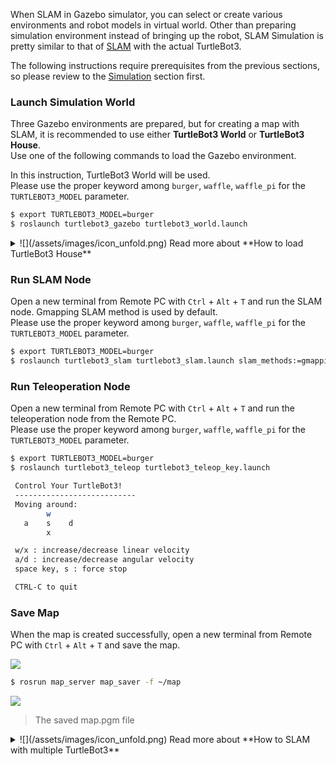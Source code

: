 
When SLAM in Gazebo simulator, you can select or create various environments and robot models in virtual world. Other than preparing simulation environment instead of bringing up the robot, SLAM Simulation is pretty similar to that of [SLAM][slam] with the actual TurtleBot3.  

The following instructions require prerequisites from the previous sections, so please review to the [Simulation][simulation] section first.

### Launch Simulation World  
Three Gazebo environments are prepared, but for creating a map with SLAM, it is recommended to use either **TurtleBot3 World** or **TurtleBot3 House**.  
Use one of the following commands to load the Gazebo environment.  

In this instruction, TurtleBot3 World will be used.  
Please use the proper keyword among `burger`, `waffle`, `waffle_pi` for the `TURTLEBOT3_MODEL` parameter.  

```bash
$ export TURTLEBOT3_MODEL=burger
$ roslaunch turtlebot3_gazebo turtlebot3_world.launch
```

<details>
<summary>
![](/assets/images/icon_unfold.png) Read more about **How to load TurtleBot3 House**
</summary>
```bash
$ export TURTLEBOT3_MODEL=burger
$ roslaunch turtlebot3_gazebo turtlebot3_house.launch
```
</details>

### Run SLAM Node  
Open a new terminal from Remote PC with `Ctrl` + `Alt` + `T` and run the SLAM node. Gmapping SLAM method is used by default.  
Please use the proper keyword among `burger`, `waffle`, `waffle_pi` for the `TURTLEBOT3_MODEL` parameter.  

```bash
$ export TURTLEBOT3_MODEL=burger
$ roslaunch turtlebot3_slam turtlebot3_slam.launch slam_methods:=gmapping
```

### Run Teleoperation Node  
Open a new terminal from Remote PC with `Ctrl` + `Alt` + `T` and run the teleoperation node from the Remote PC.  
Please use the proper keyword among `burger`, `waffle`, `waffle_pi` for the `TURTLEBOT3_MODEL` parameter.  

```bash
$ export TURTLEBOT3_MODEL=burger
$ roslaunch turtlebot3_teleop turtlebot3_teleop_key.launch

 Control Your TurtleBot3!
 ---------------------------
 Moving around:
        w
   a    s    d
        x

 w/x : increase/decrease linear velocity
 a/d : increase/decrease angular velocity
 space key, s : force stop

 CTRL-C to quit
```

### Save Map
When the map is created successfully, open a new terminal from Remote PC with `Ctrl` + `Alt` + `T` and save the map.

![](/assets/images/platform/turtlebot3/simulation/virtual_slam.png)

```bash
$ rosrun map_server map_saver -f ~/map
```

![](/assets/images/platform/turtlebot3/simulation/map.png)

> The saved map.pgm file


<details>
<summary>
![](/assets/images/icon_unfold.png) Read more about **How to SLAM with multiple TurtleBot3**
</summary>
In order to create a map with multiple robots, **multirobot-map-merge** package is required.  
Follow the instructions below instead of **Launching Simulation World** section of this page to operate multiple TurtleBot3.

1. Install necessary package
```bash
$ sudo apt-get install ros-melodic-multirobot-map-merge
```

2. Load multiple TurtleBot3 in TurtleBot3 House.  
  These loaded turtlebot3s are set initial position and orientation.
  ```bash
$ roslaunch turtlebot3_gazebo multi_turtlebot3.launch
  ```
  ![](/assets/images/platform/turtlebot3/simulation/turtlebot3_house_slam.png)  

3. Launch SLAM for each TurtleBot3
```bash
$ ROS_NAMESPACE=tb3_0 roslaunch turtlebot3_slam turtlebot3_gmapping.launch set_base_frame:=tb3_0/base_footprint set_odom_frame:=tb3_0/odom set_map_frame:=tb3_0/map
$ ROS_NAMESPACE=tb3_1 roslaunch turtlebot3_slam turtlebot3_gmapping.launch set_base_frame:=tb3_1/base_footprint set_odom_frame:=tb3_1/odom set_map_frame:=tb3_1/map
$ ROS_NAMESPACE=tb3_2 roslaunch turtlebot3_slam turtlebot3_gmapping.launch set_base_frame:=tb3_2/base_footprint set_odom_frame:=tb3_2/odom set_map_frame:=tb3_2/map
```

4. Merge map data from each TurtleBot3
```bash
$ roslaunch turtlebot3_gazebo multi_map_merge.launch
```

5. Launch RViz
```bash
$ rosrun rviz rviz -d `rospack find turtlebot3_gazebo`/rviz/multi_turtlebot3_slam.rviz
```

6. Operate each TurtleBot3
```bash
$ ROS_NAMESPACE=tb3_0 rosrun turtlebot3_teleop turtlebot3_teleop_key
$ ROS_NAMESPACE=tb3_1 rosrun turtlebot3_teleop turtlebot3_teleop_key
$ ROS_NAMESPACE=tb3_2 rosrun turtlebot3_teleop turtlebot3_teleop_key
```
  ![](/assets/images/platform/turtlebot3/simulation/turtlebot3_house_slam1.png)

7. Save the Map
```bash
$ rosrun map_server map_saver -f ~/map
```
</details>

[slam]: /docs/en/platform/turtlebot3/slam/#slam
[simulation]: /docs/en/platform/turtlebot3/simulation/
